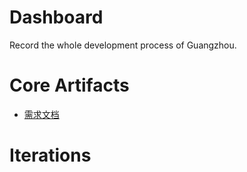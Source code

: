 # Dashboard
Record the whole development process of Guangzhou.
# Core Artifacts
- [需求文档](https://github.com/team-work-GuangZhou/Guangzhou/blob/master/documents/backlog.md)
# Iterations
